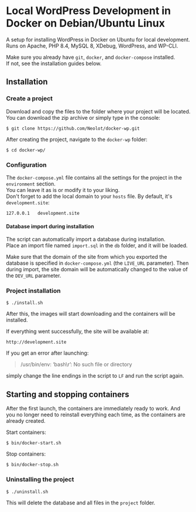 # Local WordPress Development in Docker on Debian/Ubuntu Linux

A setup for installing WordPress in Docker on Ubuntu for local development.  
Runs on Apache, PHP 8.4, MySQL 8, XDebug, WordPress, and WP-CLI.

Make sure you already have `git`, `docker`, and `docker-compose` installed.  
If not, see the installation guides below.

## Installation
### Create a project
Download and copy the files to the folder where your project will be located.  
You can download the zip archive or simply type in the console:
```shell script
$ git clone https://github.com/Neolot/docker-wp.git
```
After creating the project, navigate to the `docker-wp` folder:
```shell script
$ cd docker-wp/
```
### Configuration
The `docker-compose.yml` file contains all the settings for the project in the `environment` section.  
You can leave it as is or modify it to your liking.  
Don't forget to add the local domain to your `hosts` file. By default, it's `development.site`:
```text
127.0.0.1   development.site
```
#### Database import during installation
The script can automatically import a database during installation.  
Place an import file named `import.sql` in the `db` folder, and it will be loaded.

Make sure that the domain of the site from which you exported the database is specified in `docker-compose.yml` (the `LIVE_URL` parameter).
Then during import, the site domain will be automatically changed to the value of the `DEV_URL` parameter.

### Project installation
```shell script
$ ./install.sh
```
After this, the images will start downloading and the containers will be installed.

If everything went successfully, the site will be available at:
```text
http://development.site
```
If you get an error after launching:
> /usr/bin/env: ‘bash\r’: No such file or directory

simply change the line endings in the script to `LF` and run the script again.
## Starting and stopping containers
After the first launch, the containers are immediately ready to work. And you no longer need to reinstall everything each time, as the containers are already created.

Start containers:
```shell script
$ bin/docker-start.sh
```
Stop containers:
```shell script
$ bin/docker-stop.sh
```

### Uninstalling the project
```shell script
$ ./uninstall.sh
```
This will delete the database and all files in the `project` folder.

